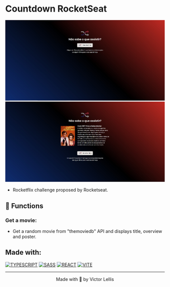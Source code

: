 # Countdown RocketSeat

<img src="src/assets/home.jpg" alt="Rocketflix">
<img src="src/assets/home_with_movie.jpg" alt="Rocketflix">

- Rocketflix challenge proposed by Rocketseat.

## 🔧 Functions

### Get a movie:
- Get a random movie from "themoviedb" API and displays title, overview and poster.

## Made with:
[![TYPESCRIPT](https://img.shields.io/badge/TypeScript-3178C6?style=for-the-badge&logo=typescript&logoColor=white)](https://www.typescriptlang.org/)
[![SASS](https://img.shields.io/badge/SASS-CF649A?style=for-the-badge&logo=sass&logoColor=white)](https://sass-lang.com/)
[![REACT](https://img.shields.io/badge/React-61dafb?style=for-the-badge&logo=react&logoColor=white)](https://reactjs.org/)
[![VITE](https://img.shields.io/badge/Vite-646cff?style=for-the-badge&logo=vite&logoColor=white)](https://vitejs.dev/)

---

<p align="center">Made with 💜 by Victor Lellis</p>